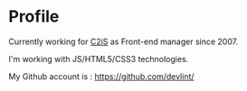 Profile
=======

Currently working for [C2iS](http://www.c2is.fr) as Front-end manager since 2007.

I'm working with JS/HTML5/CSS3 technologies.

My Github account is : https://github.com/devlint/
